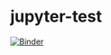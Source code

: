 # jupyter-test

[![Binder](https://mybinder.org/badge.svg)](https://mybinder.org/v2/gh/naronald/jupyter-test/master?filepath=https%3A%2F%2Fgithub.com%2Fnaronald%2Fjupyter-test%2Fblob%2Fmaster%2FUntitled2.ipynb)

